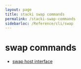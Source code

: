 ```yaml
---
layout: page
title: stacki swap commands
permalink: /stacki-swap-commands
sidebarloc: /Reference/cli/swap
---
```


# swap commands

  * [swap host interface](swap-host-interface)

